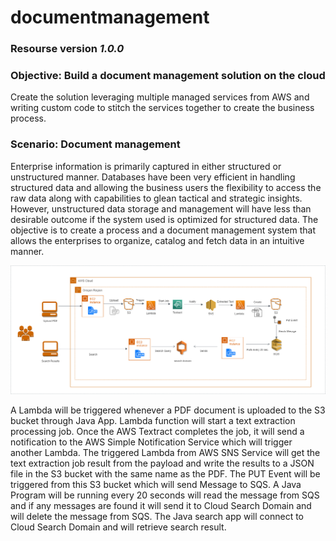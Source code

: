# documentmanagement
### Resourse version *1.0.0*

### Objective: Build a document management solution on the cloud

Create the solution leveraging multiple managed services from AWS and writing custom code to stitch the services together to create the business process.

### Scenario: Document management

Enterprise information is primarily captured in either structured or unstructured manner. Databases have been very efficient in handling structured data and allowing the business users the flexibility to access the raw data along with capabilities to glean tactical and strategic insights. However, unstructured data storage and management will have less than desirable
outcome if the system used is optimized for structured data. The objective is to create a process and a document management system that allows the enterprises to organize, catalog and fetch data in an intuitive manner.

![Architecture Diagram](https://github.com/deepaksingh7/documentmanagement/blob/master/documents/images/arch.png)

A Lambda will be triggered whenever a PDF document is uploaded to the S3 bucket through Java App. Lambda function will start a text extraction processing job. Once the AWS Textract completes the job, it will send a notification to the AWS Simple Notification Service which will trigger another Lambda. The triggered Lambda from AWS SNS Service will get the text extraction job result from the payload and write the results to a JSON file in the S3 bucket with the same name as the PDF. The PUT Event will be triggered from this S3 bucket which will send Message to SQS. A Java Program will be running every 20 seconds will read the message from SQS and if any messages are found it will send it to Cloud Search Domain and will delete the message from SQS. The Java search app will connect to Cloud Search Domain and will retrieve search result.